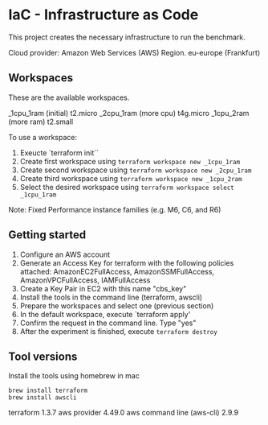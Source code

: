 # IaC - Infrastructure as Code

This project creates the necessary infrastructure to run the benchmark.

Cloud provider: Amazon Web Services (AWS)
Region. eu-europe (Frankfurt)

## Workspaces

These are the available workspaces.

_1cpu_1ram (initial) t2.micro
_2cpu_1ram (more cpu) t4g.micro
_1cpu_2ram (more ram) t2.small

To use a workspace:
1. Exeucte `terraform init``
2. Create first workspace using `terraform workspace new _1cpu_1ram`
3. Create second workspace using `terraform workspace new _2cpu_1ram`
4. Create third workspace using `terraform workspace new _1cpu_2ram`
5. Select the desired workspace using `terraform workspace select _1cpu_1ram`

Note: Fixed Performance instance families (e.g. M6, C6, and R6) 

## Getting started

1. Configure an AWS account
2. Generate an Access Key for terraform with the following policies attached: AmazonEC2FullAccess, AmazonSSMFullAccess, AmazonVPCFullAccess, IAMFullAccess
3. Create a Key Pair in EC2 with this name "cbs_key"
4. Install the tools in the command line (terraform, awscli)
5. Prepare the workspaces and select one (previous section)
4. In the default workspace, execute `terraform apply'
5. Confirm the request in the command line. Type "yes"
6. After the experiment is finished, execute `terraform destroy`

## Tool versions

Install the tools using homebrew in mac

```shell
brew install terraform
brew install awscli
```

terraform 1.3.7
aws provider 4.49.0
aws command line (aws-cli) 2.9.9
